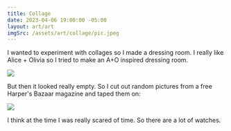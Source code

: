 ```yaml
---
title: Collage
date: 2023-04-06 19:00:00 -05:00
layout: art/art
imgSrc: /assets/art/collage/pic.jpeg
---
```


I wanted to experiment with collages so I made a dressing room. I really like Alice + Olivia so I tried to make an A+O inspired dressing room.

<img src="/assets/art/collage/dressingroomonly.jpg">

But then it looked really empty. So I cut out random pictures from a free Harper's Bazaar magazine and taped them on:

<img src="/assets/art/collage/pic.jpeg">

I think at the time I was really scared of time. So there are a lot of watches.
